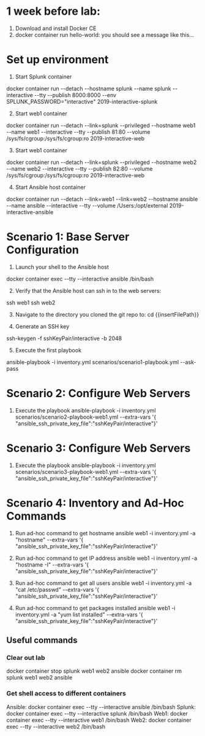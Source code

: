 
# 1 week before lab:
1. Download and install Docker CE
2. docker container run hello-world: you should see a message like this...

# Set up environment

1. Start Splunk container

docker container run --detach --hostname splunk --name splunk --interactive --tty --publish 8000:8000 --env SPLUNK_PASSWORD="interactive" 2019-interactive-splunk

2. Start web1 container

docker container run --detach --link=splunk --privileged --hostname web1 --name web1 --interactive --tty --publish 81:80 --volume /sys/fs/cgroup:/sys/fs/cgroup:ro 2019-interactive-web

3. Start web1 container

docker container run --detach --link=splunk --privileged --hostname web2 --name web2 --interactive --tty --publish 82:80 --volume /sys/fs/cgroup:/sys/fs/cgroup:ro 2019-interactive-web

4. Start Ansible host container

docker container run --detach --link=web1 --link=web2 --hostname ansible --name ansible --interactive --tty  --volume /Users:/opt/external 2019-interactive-ansible


# Scenario 1: Base Server Configuration

1. Launch your shell to the Ansible host

docker container exec --tty --interactive ansible /bin/bash

2. Verify that the Ansible host can ssh in to the web servers:

ssh web1
ssh web2

3. Navigate to the directory you cloned the git repo to: cd {{insertFilePath}}

4. Generate an SSH key

ssh-keygen -f sshKeyPair/interactive -b 2048

5. Execute the first playbook

ansible-playbook -i inventory.yml scenarios/scenario1-playbook.yml --ask-pass

# Scenario 2: Configure Web Servers

1. Execute the playbook
ansible-playbook -i inventory.yml scenarios/scenario2-playbook-web1.yml --extra-vars '{ "ansible_ssh_private_key_file":"sshKeyPair/interactive"}'

# Scenario 3: Configure Web Servers

1. Execute the playbook
ansible-playbook -i inventory.yml scenarios/scenario3-playbook-web1.yml --extra-vars '{ "ansible_ssh_private_key_file":"sshKeyPair/interactive"}'

# Scenario 4: Inventory and Ad-Hoc Commands

1. Run ad-hoc command to get hostname
ansible web1 -i inventory.yml -a "hostname" --extra-vars '{ "ansible_ssh_private_key_file":"sshKeyPair/interactive"}'

2. Run ad-hoc command to get IP address
ansible web1 -i inventory.yml -a "hostname -I" --extra-vars '{ "ansible_ssh_private_key_file":"sshKeyPair/interactive"}'

3. Run ad-hoc command to get all users
ansible web1 -i inventory.yml -a "cat /etc/passwd" --extra-vars '{ "ansible_ssh_private_key_file":"sshKeyPair/interactive"}'

4. Run ad-hoc command to get packages installed
ansible web1 -i inventory.yml -a "yum list installed" --extra-vars '{ "ansible_ssh_private_key_file":"sshKeyPair/interactive"}'

## Useful commands
### Clear out lab
docker container stop splunk web1 web2 ansible
docker container rm splunk web1 web2 ansible

### Get shell access to different containers
Ansible: docker container exec --tty --interactive ansible /bin/bash
Splunk: docker container exec --tty --interactive splunk /bin/bash
Web1: docker container exec --tty --interactive web1 /bin/bash
Web2: docker container exec --tty --interactive web2 /bin/bash
